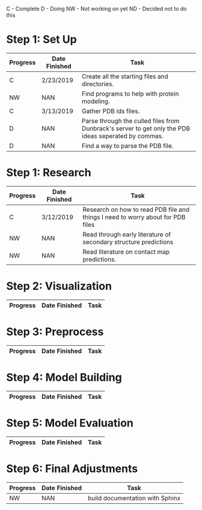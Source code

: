 C - Complete
D - Doing
NW - Not working on yet
ND - Decided not to do this


# Step 1: Set Up

| Progress | Date Finished | Task                  
|----------|---------------|-----
|C         | 2/23/2019     | Create all the starting files and directories.
|NW         | NAN    | Find programs to help with protein modeling.
|C         | 3/13/2019     | Gather PDB ids files.
|D         | NAN    | Parse through the culled files from Dunbrack's server to get only the PDB ideas seperated by commas.
|D         | NAN    | Find a way to parse the PDB file.


# Step 1: Research 

| Progress | Date Finished | Task                  
|----------|---------------|-----
|C         | 3/12/2019     | Research on how to read PDB file and things I need to worry about for PDB files
|NW         | NAN     | Read through early literature of secondary structure predictions
|NW        | NAN     | Read literature on contact map predictions.


# Step 2: Visualization

| Progress | Date Finished | Task                  
|----------|---------------|-----


# Step 3: Preprocess

| Progress | Date Finished | Task                  
|----------|---------------|-----


# Step 4: Model Building

| Progress | Date Finished | Task                  
|----------|---------------|-----


# Step 5: Model Evaluation

| Progress | Date Finished | Task                  
|----------|---------------|-----

# Step 6: Final Adjustments 

| Progress | Date Finished | Task  
|----------|---------------|-----
|NW | NAN| build documentation with Sphinx